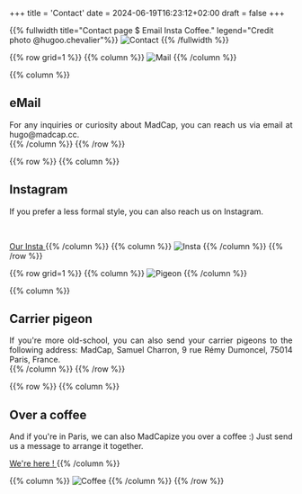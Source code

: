 +++
title = 'Contact'
date = 2024-06-19T16:23:12+02:00
draft = false
+++




<!-- Image haute accueil  -->
{{% fullwidth title="Contact page $ Email Insta Coffee." legend="Credit photo @hugoo.chevalier"%}}
![Contact](/contact/im-cont-000.jpg)
{{% /fullwidth %}}




<!-- ######  ligne Mail GRILLE  ###### ? -->
{{% row grid=1  %}}
{{% column %}}
![Mail](/contact/im-cont-001.png)
{{% /column %}}

{{% column %}}
## <div style="text-align: left"> eMail </div>

<div style="text-align: justify"> For any inquiries or curiosity about MadCap, you can reach us via email at hugo@madcap.cc. </div>
{{% /column %}}
{{% /row %}}




<!-- ######  ligne Insta noGRILLE  ###### ? -->
{{% row  %}}
{{% column %}}
## <div style="text-align: left"> Instagram </div>

<div style="text-align: justify"> If you prefer a less formal style, you can also reach us on Instagram. </div>

&nbsp;

<a href="https://www.instagram.com/madcap.cc/" target="_blank"> Our Insta </a>
{{% /column %}}
{{% column %}}
![Insta](/contact/im-cont-002.png)
{{% /column %}}
{{% /row %}}





<!-- ######  ligne Pigeon GRILLE  ###### ? -->
{{% row grid=1  %}}
{{% column %}}
![Pigeon](/contact/im-cont-003.png)
{{% /column %}}

{{% column %}}
## <div style="text-align: left"> Carrier pigeon </div>

<div style="text-align: justify"> If you're more old-school, you can also send your carrier pigeons to the following address: MadCap, Samuel Charron, 9 rue Rémy Dumoncel, 75014 Paris, France. </div>
{{% /column %}}
{{% /row %}}




<!-- ######  ligne Café noGRILLE  ###### ? -->
{{% row  %}}
{{% column %}}
## <div style="text-align: left"> Over a coffee </div>

<div style="text-align: justify"> And if you're in Paris, we can also MadCapize you over a coffee :) Just send us a message to arrange it together. </div>

<a href="https://maps.app.goo.gl/fnuqZY5pXaZwtg7r8" target="_blank"> We're here ! </a>
{{% /column %}}

{{% column %}}
![Coffee](/contact/im-cont-004.png)
{{% /column %}}
{{% /row %}}








